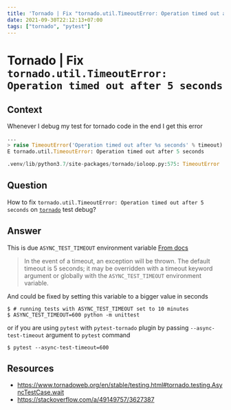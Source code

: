 ```yaml
---
title: 'Tornado | Fix "tornado.util.TimeoutError: Operation timed out after 5 seconds"'
date: 2021-09-30T22:12:13+07:00
tags: ["tornado", "pytest"]
---
```


# Tornado | Fix `tornado.util.TimeoutError: Operation timed out after 5 seconds`

## Context

Whenever I debug my test for tornado code in the end I get this error

```python
...
> raise TimeoutError('Operation timed out after %s seconds' % timeout)
E tornado.util.TimeoutError: Operation timed out after 5 seconds

.venv/lib/python3.7/site-packages/tornado/ioloop.py:575: TimeoutError
```

## Question

How to fix `tornado.util.TimeoutError: Operation timed out after 5 seconds` on [`tornado`](https://github.com/tornadoweb/tornado) test debug?

## Answer

This is due `ASYNC_TEST_TIMEOUT` environment variable
[From docs](https://www.tornadoweb.org/en/stable/testing.html#tornado.testing.AsyncTestCase.wait)

> In the event of a timeout, an exception will be thrown. The default timeout is 5 seconds; it may be overridden with a timeout keyword argument or globally with the `ASYNC_TEST_TIMEOUT` environment variable.

And could be fixed by setting this variable to a bigger value in seconds

```console
$ # running tests with ASYNC_TEST_TIMEOUT set to 10 minutes
$ ASYNC_TEST_TIMEOUT=600 python -m unittest
```

or if you are using `pytest` with `pytest-tornado` plugin by passing `--async-test-timeout` argument to `pytest` command

```console
$ pytest --async-test-timeout=600
```

## Resources

- https://www.tornadoweb.org/en/stable/testing.html#tornado.testing.AsyncTestCase.wait
- https://stackoverflow.com/a/49149757/3627387
